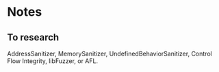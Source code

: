 # Notes

## To research

AddressSanitizer, MemorySanitizer, UndefinedBehaviorSanitizer, Control Flow Integrity, libFuzzer, or AFL.
